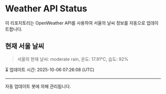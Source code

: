 
# Weather API Status

이 리포지토리는 OpenWeather API를 사용하여 서울의 날씨 정보를 자동으로 업데이트합니다.

## 현재 서울 날씨
> 서울의 현재 날씨: moderate rain, 온도: 17.91°C, 습도: 92%

⏳ 업데이트 시간: 2025-10-06 07:26:08 (UTC)

---
자동 업데이트 봇에 의해 관리됩니다.
